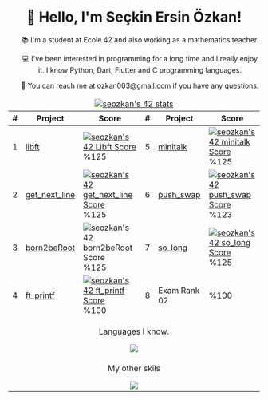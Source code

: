 <!DOCTYPE html>
<html>
   <head>
      <meta charset="UTF-8">
   </head>
   <body>
      <h1 align="center">👋 Hello, I'm Seçkin Ersin Özkan!</h1>
      <ul align="center">
         <p>📚 I'm a student at Ecole 42 and also working as a mathematics teacher.</p>
         <p>💻 I've been interested in programming for a long time and I really enjoy it. I know Python, Dart, Flutter and C programming languages.</p>
         <p>📧 You can reach me at ozkan003@gmail.com if you have any questions.</p>
      </ul>
      <table align="center">
         <thead>
            <tr>
               <td colspan="8" align="center">
                  <a href="https://github.com/JaeSeoKim/badge42">
                  <img src="https://badge42.vercel.app/api/v2/clf2uadqu00060fmq2i6ekgo4/stats?cursusId=21&coalitionId=232" alt="seozkan's 42 stats" />
                  </a>
               </td>
            </tr>
            <tr>
               <th>#</th>
               <th>Project</th>
               <th>Score</th>
               <th>#</th>
               <th>Project</th>
               <th>Score</th>
            </tr>
         </thead>
         <tbody>
            <tr>
               <td>1</td>
               <td><a href="https://github.com/seozkan/libft">libft</a></td>
               <td><a href="https://github.com/seozkan/libft"><img src="https://github.com/byaliego/42-project-badges/raw/main/badges/libft-bonus.png" alt="seozkan's 42 Libft Score" /></a>%125</td>
               <td>5</td>
               <td><a href="https://github.com/seozkan/minitalk">minitalk</a></td>
               <td><a href="https://github.com/seozkan/minitalk"><img src="https://github.com/byaliego/42-project-badges/blob/main/badges/minitalk-bonus.png?raw=true" alt="seozkan's 42 minitalk Score" /></a>%125</td>
            </tr>
            <tr>
               <td>2</td>
               <td><a href="https://github.com/seozkan/get_next_line">get_next_line</a></td>
               <td><a href="https://github.com/seozkan/get_next_line"><img src="https://github.com/byaliego/42-project-badges/raw/main/badges/get_next_line-bonus.png" alt="seozkan's 42 get_next_line Score" /></a>%125</td>
               <td>6</td>
               <td><a href="https://github.com/seozkan/push_swap">push_swap</a></td>
               <td><a href="https://github.com/seozkan/push_swap"><img src="https://github.com/byaliego/42-project-badges/blob/main/badges/push_swap-bonus.png?raw=true" alt="seozkan's 42 push_swap Score" /></a>%123</td>
            </tr>
            <tr>
               <td>3</td>
               <td><a href="https://github.com/seozkan/seozkan">born2beRoot</a></td>
               <td><img src="https://github.com/byaliego/42-project-badges/blob/main/badges/born2beroot-bonus.png?raw=true" alt="seozkan's 42 born2beRoot Score" />%125</td>
               <td>7</td>
               <td><a href="https://github.com/seozkan/so_long">so_long</a></td>
               <td><a href="https://github.com/seozkan/so_long"><img src="https://github.com/byaliego/42-project-badges/blob/main/badges/so_long-bonus.png?raw=true" alt="seozkan's 42 so_long Score" /></a>%125</td>
            </tr>
            <tr>
               <td>4</td>
               <td><a href="https://github.com/seozkan/ft_printf">ft_printf</a></td>
               <td><a href="https://github.com/seozkan/ft_printf"><img src="https://github.com/byaliego/42-project-badges/blob/main/badges/ft_printf-bonus.png?raw=true" alt="seozkan's 42 ft_printf Score" /></a>%100</td>
               <td>8</td>
               <td>Exam Rank 02</td>
               <td>%100</td>
            </tr>
            <tr>
               <td colspan="6" align="center">
                  <p>Languages I know.</p>
                  <a href="https://github.com/seozkan/seozkan">
                  <img src="https://skillicons.dev/icons?i=py,dart,flutter,c" />
                  </a> 
               </td>
            </tr>
            <tr>
               <td colspan="6" align="center">
                  <p>My other skils</p>
                  <a href="https://github.com/seozkan/seozkan">
                  <img src="https://skillicons.dev/icons?i=bootstrap,css,html,django,flask,docker,firebase,ai,linux,sqlite" />
                  </a> 
               </td>
            </tr>
         </tbody>
      </table>
   </body>
</html>
